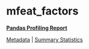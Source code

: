# mfeat_factors

[**Pandas Profiling Report**](../docs_sources/profile/mfeat_factors.html)

[Metadata](metadata.yaml) | [Summary Statistics](summary_stats.csv)

